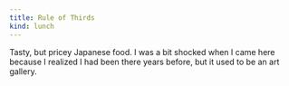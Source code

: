 ```yaml
---
title: Rule of Thirds
kind: lunch
---
```

Tasty, but pricey Japanese food. I was a bit shocked when I came here because I realized I had
been there years before, but it used to be an art gallery.
